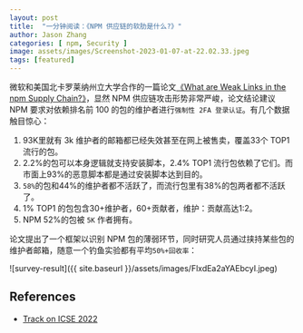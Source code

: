 ```yaml
---
layout: post
title:  "一分钟阅读：《NPM 供应链的软肋是什么?》"
author: Jason Zhang
categories: [ npm, Security ]
image: assets/images/Screenshot-2023-01-07-at-22.02.33.jpeg
tags: [featured]
---
```

微软和美国北卡罗莱纳州立大学合作的一篇论文[《What are Weak Links in the npm Supply Chain?》][paper1-url]，显然 NPM 供应链攻击形势非常严峻，论文结论建议 NPM 要求对依赖排名前 100 的包的维护者进行`强制性 2FA 登录认证`。有几个数据触目惊心：
1. 93K里就有 3k  维护者的邮箱都已经失效甚至在网上被售卖，覆盖33个 TOP1 流行的包。
2. 2.2%的包可以本身逻辑就支持安装脚本，2.4% TOP1 流行包依赖了它们。而市面上93%的恶意脚本都是通过安装脚本达到目的。
3. `58%`的包和44%的维护者都不活跃了，而流行包里有38%的包两者都不活跃了。
4. 1% TOP1 的包包含30+维护者，60+贡献者，维护：贡献高达1:2。
5. NPM 52%的包被 `5K` 作者拥有。

论文提出了一个框架以识别 NPM 包的薄弱环节，同时研究人员通过挟持某些包的维护者邮箱，随意一个钓鱼实验都有平均`50%+回收率`：

![survey-result]({{ site.baseurl }}/assets/images/FlxdEa2aYAEbcyI.jpeg)


## References
- [Track on ICSE 2022][links-1]


[paper1-url]: https://arxiv.org/pdf/2112.10165.pdf

[links-1]: https://conf.researchr.org/details/icse-2022/icse-2022-seip---software-engineering-in-practice/39/What-are-Weak-Links-in-the-npm-Supply-Chain-#
